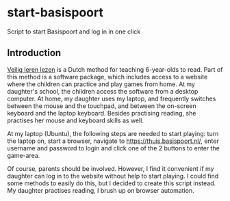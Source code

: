 # start-basispoort
Script to start Basispoort and log in in one click

## Introduction
[Veilig leren lezen](https://www.zwijsen.nl/lesmethoden/veilig-leren-lezen) is a Dutch method for teaching 6-year-olds to read. Part of this method is a software package, which includes access to a website where the children can practice and play games from home. At my daughter's school, the children access the software from a desktop computer. At home, my daughter uses my laptop, and frequently switches between the mouse and the touchpad, and between the on-screen keyboard and the laptop keyboard. Besides practising reading, she practises her mouse and keyboard skills as well.

At my laptop (Ubuntu), the following steps are needed to start playing: turn the laptop on, start a browser, navigate to https://thuis.basispoort.nl/, enter username and password to login and click one of the 2 buttons to enter the game-area.

Of course, parents should be involved. However, I find it convenient if my daughter can log in to the website without help to start playing. I could find some methods to easily do this, but I decided to create this script instead. My daughter practises reading, I brush up on browser automation.

